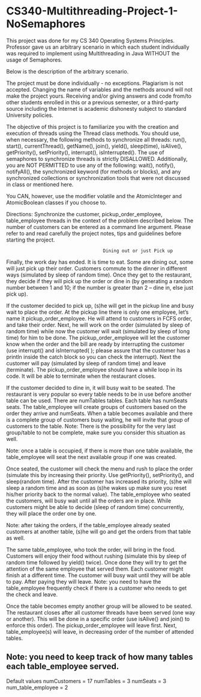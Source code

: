# CS340-Multithreading-Project-1-NoSemaphores
This project was done for my CS 340 Operating Systems Principles. Professor gave us an arbitrary scenario in which each student individually was required to implement using Multithreading in Java WITHOUT the usage of Semaphores.

Below is the description of the arbitrary scenario.

The project must be done individually - no exceptions. Plagiarism is not accepted. Changing 
the name of variables and the methods around will not make the project yours. Receiving 
and/or giving answers and code from/to other students enrolled in this or a previous 
semester, or a third-party source including the Internet is academic dishonesty subject to 
standard University policies. 


The objective of this project is to familiarize you with the creation and execution of threads 
using the Thread class methods. You should use, when necessary, the following methods to 
synchronize all threads: run(), start(), currentThread(), getName(), join(), yield(), 
sleep(time), isAlive(), getPriority(), setPriority(), interrupt(), isInterrupted().
The use of semaphores to synchronize threads is strictly DISALLOWED. Additionally, you are 
NOT PERMITTED to use any of the following: wait(), notify(), notifyAll(), the synchronized 
keyword (for methods or blocks), and any synchronized collections or synchronization tools that 
were not discussed in class or mentioned here.

You CAN, however, use the modifier volatile and the AtomicInteger and AtomicBoolean
classes if you choose to.

Directions: Synchronize the customer, pickup_order_employee, table_employee threads in 
the context of the problem described below. The number of customers can be entered as a 
command line argument. Please refer to and read carefully the project notes, tips and 
guidelines before starting the project.


                                        Dining out or just Pick up
Finally, the work day has ended. It is time to eat. Some are dining out, some will just pick up their 
order.
Customers commute to the dinner in different ways (simulated by sleep of random time). Once they 
get to the restaurant, they decide if they will pick up the order or dine in (by generating a random 
number between 1 and 10; if the number is greater than 2 – dine in, else just pick up). 

If the customer decided to pick up, (s)he will get in the pickup line and busy wait to place the order. 
At the pickup line there is only one employee, let’s name it pickup_order_employee. He will attend to 
customers in FCFS order, and take their order. Next, he will work on the order (simulated by sleep of 
random time) while now the customer will wait (simulated by sleep of long time) for him to be done. 
The pickup_order_employee will let the customer know when the order and the bill are ready by 
interrupting the customer (use interrupt() and isInterrupted( ); please assure that the customer has a 
println inside the catch block so you can check the interrupt). Next the customer will pay (simulated by 
sleep of random time) and leave (terminate). The pickup_order_employee should have a while loop in 
its code. It will be able to terminate when the restaurant closes.

If the customer decided to dine in, it will busy wait to be seated. The restaurant is very popular so 
every table needs to be in use before another table can be used. There are numTables tables. Each 
table has numSeats seats. The table_employee will create groups of customers based on the order 
they arrive and numSeats. When a table becomes available and there is a complete group of 
customers busy waiting, he will invite that group of customers to the table. Note: There is the 
possibility for the very last group/table to not be complete, make sure you consider this situation as 
well. 

Note: once a table is occupied, if there is more than one table available, the table_employee will seat 
the next available group if one was created.

Once seated, the customer will check the menu and rush to place the order (simulate this by 
increasing their priority. Use getPriority(), setPriority(), and sleep(random time). After the customer 
has increased its priority, (s)he will sleep a random time and as soon as (s)he wakes up make sure 
you reset his/her priority back to the normal value). The table_employee who seated the customers, 
will busy wait until all the orders are in place. While customers might be able to decide (sleep of 
random time) concurrently, they will place the order one by one.

Note: after taking the orders, if the table_employee already seated customers at another table, (s)he 
will go and get the orders from that table as well. 

The same table_employee, who took the order, will bring in the food. Customers will enjoy their food 
without rushing (simulate this by sleep of random time followed by yield() twice). Once done they will 
try to get the attention of the same employee that served them. Each customer might finish at a 
different time. The customer will busy wait until they will be able to pay. After paying they will leave.
Note: you need to have the table_employee frequently check if there is a customer who needs to get 
the check and leave.

Once the table becomes empty another group will be allowed to be seated.
The restaurant closes after all customer threads have been served (one way or another). This will be 
done in a specific order (use isAlive() and join() to enforce this order). 
The pickup_order_employee will leave first. Next, table_employee(s) will leave, in decreasing order of 
the number of attended tables. 


Note: you need to keep track of how many tables each table_employee served.
----------------------------------------------------------------------------------------------------------------------------------------
Default values
numCustomers = 17
numTables = 3
numSeats = 3
num_table_employee = 2
